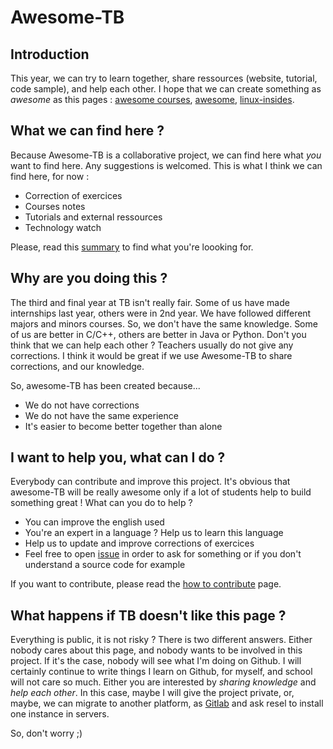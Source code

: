 # Awesome-TB

## Introduction

This year, we can try to learn together, share ressources (website, tutorial, 
code sample), and help each other. I hope that we can create something as *awesome*
as this pages : [awesome courses](https://github.com/prakhar1989/awesome-courses), 
[awesome](https://github.com/sindresorhus/awesome), 
[linux-insides](https://github.com/0xAX/linux-insides).  

## What we can find here ? 

Because Awesome-TB is a collaborative project, we can find here what *you* want to find here. 
Any suggestions is welcomed. This is what I think we can find here, for now : 

* Correction of exercices
* Courses notes
* Tutorials and external ressources
* Technology watch

Please, read this [summary](https://github.com/Nairolf21/awesome-TB/blob/master/SUMMARY.md) to find 
what you're loooking for. 

## Why are you doing this ? 

The third and final year at TB isn't really fair. Some of us have made internships last year, others 
were in 2nd year. We have followed different majors and minors courses. So, we don't have the same
knowledge. Some of us are better in C/C++, others are better in Java or Python. Don't you think 
that we can help each other ? Teachers usually do not give any corrections. I think it would be 
great if we use Awesome-TB to share corrections, and our knowledge. 

So, awesome-TB has been created because...

* We do not have corrections
* We do not have the same experience
* It's easier to become better together than alone

## I want to help you, what can I do ? 

Everybody can contribute and improve this project. It's obvious that awesome-TB will be really
awesome only if a lot of students help to build something great ! What can you do to help ? 

* You can improve the english used
* You're an expert in a language ? Help us to learn this language 
* Help us to update and improve corrections of exercices
* Feel free to open [issue](https://help.github.com/articles/creating-an-issue/) in order to ask 
for something or if you don't understand a source code for example

If you want to contribute, please read the 
[how to contribute](https://github.com/Nairolf21/awesome-TB/blob/master/CONTRIBUTING.md) 
page. 

## What happens if TB doesn't like this page ?

Everything is public, it is not risky ? There is two different answers. Either nobody cares about 
this page, and nobody wants to be involved in this project. If it's the case, nobody will see 
what I'm doing on Github. I will certainly continue to write things I learn on Github, for myself, 
and school will not care so much. Either you are interested by *sharing knowledge* and *help each 
other*. In this case, maybe I will give the project private, or, maybe, we can migrate to another 
platform, as [Gitlab](https://about.gitlab.com/) and ask resel to install one instance in servers. 

So, don't worry ;)
